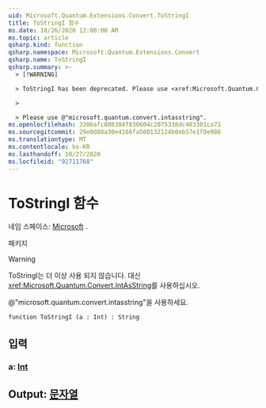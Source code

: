 ```yaml
---
uid: Microsoft.Quantum.Extensions.Convert.ToStringI
title: ToStringI 함수
ms.date: 10/26/2020 12:00:00 AM
ms.topic: article
qsharp.kind: function
qsharp.namespace: Microsoft.Quantum.Extensions.Convert
qsharp.name: ToStringI
qsharp.summary: >-
  > [!WARNING]

  > ToStringI has been deprecated. Please use <xref:Microsoft.Quantum.Convert.IntAsString> instead.

  >

  > Please use @"microsoft.quantum.convert.intasstring".
ms.openlocfilehash: 3306afc808304f830604c2075338dc483301ca71
ms.sourcegitcommit: 29e0d88a30e4166fa580132124b0eb57e1f0e986
ms.translationtype: MT
ms.contentlocale: ko-KR
ms.lasthandoff: 10/27/2020
ms.locfileid: "92711768"
---
```

# <a name="tostringi-function"></a>ToStringI 함수

네임 스페이스: [Microsoft](xref:Microsoft.Quantum.Extensions.Convert) .

패키지 [](https://nuget.org/packages/)


> [!WARNING]
> ToStringI는 더 이상 사용 되지 않습니다. 대신 <xref:Microsoft.Quantum.Convert.IntAsString>를 사용하십시오.
>
> @"microsoft.quantum.convert.intasstring"을 사용하세요.



```qsharp
function ToStringI (a : Int) : String
```


## <a name="input"></a>입력

### <a name="a--int"></a>a: [Int](xref:microsoft.quantum.lang-ref.int)





## <a name="output--string"></a>Output: [문자열](xref:microsoft.quantum.lang-ref.string)

